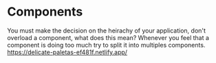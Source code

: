 # Components

You must make the decision on the heirachy of your application, don't overload a component, what does this mean? Whenever you feel that a component is doing too much try to split it into multiples components.
https://delicate-paletas-ef481f.netlify.app/
